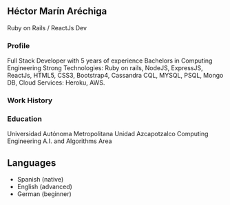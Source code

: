 ## Héctor Marín Aréchiga
Ruby on Rails / ReactJs Dev

### Profile
Full Stack Developer with 5 years of experience
Bachelors in Computing Engineering 
Strong Technologies: Ruby on rails, NodeJS, ExpressJS, ReactJs, HTML5, CSS3, Bootstrap4, Cassandra CQL, MYSQL, PSQL, Mongo DB, Cloud Services: Heroku, AWS.

### Work History


### Education

Universidad Autónoma  Metropolitana Unidad  Azcapotzalco
Computing Engineering
A.I. and Algorithms Area 

## Languages
- Spanish (native)
- English (advanced)
- German (beginner)

